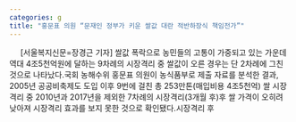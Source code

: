 ```yaml
---
categories: g
title: "홍문표 의원 “문재인 정부가 키운 쌀값 대란 적반하장식 책임전가”"
---
```

&nbsp;&nbsp;&nbsp;&nbsp; [서울복지신문=장경근 기자] 쌀값 폭락으로 농민들의 고통이 가중되고 있는 가운데 역대 4조5천억원에 달하는 9차례의 시장격리 중 쌀값이 오른 경우는 단 2차례에 그친 것으로 나타났다.국회 농해수위 홍문표 의원이 농식품부로 제출 자료를 분석한 결과, 2005년 공공비축제도 도입 이후 9번에 걸친 총 253만톤(매입비용 4조5천억) 쌀 시장격리 중 2010년과 2017년을 제외한 7차례의 시장격리(3개월 후)후 쌀 가격이 오히려 낮아져 시장격리 효과를 보지 못한 것으로 확인됐다.시장격리 후 